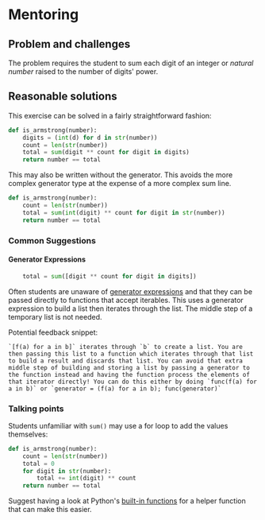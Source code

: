 # Mentoring

## Problem and challenges

The problem requires the student to sum each digit of an integer or _natural number_ raised to the number of digits' power.

## Reasonable solutions

This exercise can be solved in a fairly straightforward fashion:

```python
def is_armstrong(number):
    digits = (int(d) for d in str(number))
    count = len(str(number))
    total = sum(digit ** count for digit in digits)
    return number == total
```

This may also be written without the generator.
This avoids the more complex generator type at the expense of a more complex sum line.

```python
def is_armstrong(number):
    count = len(str(number))
    total = sum(int(digit) ** count for digit in str(number))
    return number == total
```

### Common Suggestions

#### Generator Expressions

```python
    total = sum([digit ** count for digit in digits])
```

Often students are unaware of [generator expressions](https://www.python.org/dev/peps/pep-0289/) and that they can be passed directly to functions that accept iterables.
This uses a generator expression to build a list then iterates through the list.
The middle step of a temporary list is not needed.

Potential feedback snippet:

```
`[f(a) for a in b]` iterates through `b` to create a list. You are then passing this list to a function which iterates through that list to build a result and discards that list. You can avoid that extra middle step of building and storing a list by passing a generator to the function instead and having the function process the elements of that iterator directly! You can do this either by doing `func(f(a) for a in b)` or `generator = (f(a) for a in b); func(generator)`
```

### Talking points

Students unfamiliar with `sum()` may use a for loop to add the values themselves:

```python
def is_armstrong(number):
    count = len(str(number))
    total = 0
    for digit in str(number):
        total += int(digit) ** count
    return number == total
```

Suggest having a look at Python's [built-in functions](https://docs.python.org/3/library/functions.html) for a helper function that can make this easier.
